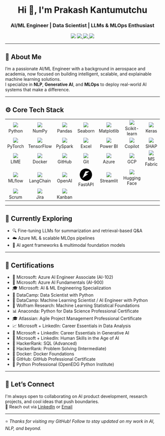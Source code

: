 <h1 align="center">Hi 👋, I'm Prakash Kantumutchu</h1>
<h3 align="center">AI/ML Engineer | Data Scientist | LLMs & MLOps Enthusiast</h3>

<p align="center">
  <img src="https://img.shields.io/badge/-Kolkata,%20India-blue?style=flat-square&logo=google-maps" />
  <a href="mailto:k.prakashofficial@gmail.com">
    <img src="https://img.shields.io/badge/Email-k.prakashofficial@gmail.com-red?style=flat-square&logo=gmail" />
  </a>
  <a href="https://www.linkedin.com/in/prakash-kantumutchu/">
    <img src="https://img.shields.io/badge/LinkedIn-Prakash%20Kantumutchu-blue?style=flat-square&logo=linkedin" />
  </a>
  <a href="https://www.datacamp.com/portfolio/kprakashofficial">
    <img src="https://img.shields.io/badge/DataCamp-Portfolio-success?style=flat-square&logo=datacamp" />
  </a>
</p>

---

## 🧠 About Me

I’m a passionate AI/ML Engineer with a background in aerospace and academia, now focused on building intelligent, scalable, and explainable machine learning solutions.  
I specialize in **NLP**, **Generative AI**, and **MLOps** to deploy real-world AI systems that make a difference.

---

## ⚙️ Core Tech Stack

<table>
  <tr>
    <td align="center"><img src="https://cdn.jsdelivr.net/gh/devicons/devicon/icons/python/python-original.svg" width="40"/><br/>Python</td>
    <td align="center"><img src="https://cdn.jsdelivr.net/gh/devicons/devicon/icons/numpy/numpy-original.svg" width="40"/><br/>NumPy</td>
    <td align="center"><img src="https://cdn.jsdelivr.net/gh/devicons/devicon/icons/pandas/pandas-original.svg" width="40"/><br/>Pandas</td>
    <td align="center"><img src="https://seaborn.pydata.org/_static/logo-wide-lightbg.svg" width="70"/><br/>Seaborn</td>
    <td align="center"><img src="https://matplotlib.org/_static/images/logo2.svg" width="70"/><br/>Matplotlib</td>
    <td align="center"><img src="https://scikit-learn.org/stable/_static/scikit-learn-logo-small.png" width="40"/><br/>Scikit-learn</td>
    <td align="center"><img src="https://upload.wikimedia.org/wikipedia/commons/a/ae/Keras_logo.svg" width="40"/><br/>Keras</td>
  </tr>
  <tr>
    <td align="center"><img src="https://cdn.jsdelivr.net/gh/devicons/devicon/icons/pytorch/pytorch-original.svg" width="40"/><br/>PyTorch</td>
    <td align="center"><img src="https://cdn.jsdelivr.net/gh/devicons/devicon/icons/tensorflow/tensorflow-original.svg" width="40"/><br/>TensorFlow</td>
    <td align="center"><img src="https://raw.githubusercontent.com/simple-icons/simple-icons/develop/icons/pyspark.svg" width="40"/><br/>PySpark</td>
    <td align="center"><img src="https://upload.wikimedia.org/wikipedia/commons/thumb/c/cf/Microsoft_Office_Excel_%282018%E2%80%93present%29.svg/512px-Microsoft_Office_Excel_%282018%E2%80%93present%29.svg.png" width="40"/><br/>Excel</td>
    <td align="center"><img src="https://upload.wikimedia.org/wikipedia/commons/c/cf/Power_BI_logo.svg" width="40"/><br/>Power BI</td>
    <td align="center"><img src="https://github.githubassets.com/images/modules/logos_page/GitHub-Copilot.png" width="60"/><br/>Copilot</td>
    <td align="center"><img src="https://raw.githubusercontent.com/github/explore/main/topics/shap/shap.png" width="40"/><br/>SHAP</td>
  </tr>
  <tr>
    <td align="center"><img src="https://raw.githubusercontent.com/github/explore/main/topics/lime/lime.png" width="40"/><br/>LIME</td>
    <td align="center"><img src="https://cdn.jsdelivr.net/gh/devicons/devicon/icons/docker/docker-original.svg" width="40"/><br/>Docker</td>
    <td align="center"><img src="https://cdn.jsdelivr.net/gh/devicons/devicon/icons/github/github-original.svg" width="40"/><br/>GitHub</td>
    <td align="center"><img src="https://cdn.jsdelivr.net/gh/devicons/devicon/icons/git/git-original.svg" width="40"/><br/>Git</td>
    <td align="center"><img src="https://cdn.jsdelivr.net/gh/devicons/devicon/icons/azure/azure-original.svg" width="40"/><br/>Azure</td>
    <td align="center"><img src="https://cloud.google.com/_static/cloud/images/social-icon-google-cloud-1200-630.png" width="60"/><br/>GCP</td>
    <td align="center"><img src="https://learn.microsoft.com/en-us/fabric/media/fabric-logo.png" width="60"/><br/>MS Fabric</td>
  </tr>
  <tr>
    <td align="center"><img src="https://mlflow.org/docs/latest/_static/MLflow-logo-final-black.png" width="60"/><br/>MLflow</td>
    <td align="center"><img src="https://raw.githubusercontent.com/github/explore/main/topics/langchain/langchain.png" width="40"/><br/>LangChain</td>
    <td align="center"><img src="https://cdn.worldvectorlogo.com/logos/openai-icon.svg" width="40"/><br/>OpenAI</td>
    <td align="center"><img src="https://raw.githubusercontent.com/simple-icons/simple-icons/develop/icons/fastapi.svg" width="40"/><br/>FastAPI</td>
    <td align="center"><img src="https://streamlit.io/images/brand/streamlit-logo-primary-colormark-darktext.png" width="60"/><br/>Streamlit</td>
    <td align="center"><img src="https://huggingface.co/front/assets/huggingface_logo-noborder.svg" width="40"/><br/>Hugging Face</td>
  </tr>
  <tr>
    <td align="center"><img src="https://upload.wikimedia.org/wikipedia/commons/5/5b/Scrum_Alliance_logo.png" width="50"/><br/>Scrum</td>
    <td align="center"><img src="https://cdn.worldvectorlogo.com/logos/jira-1.svg" width="40"/><br/>Jira</td>
    <td align="center"><img src="https://upload.wikimedia.org/wikipedia/commons/thumb/4/4c/Kanban_board_example.svg/600px-Kanban_board_example.svg.png" width="50"/><br/>Kanban</td>
  </tr>
</table>

---

## 🚀 Currently Exploring

- 🔍 Fine-tuning LLMs for summarization and retrieval-based Q&A  
- ☁️ Azure ML & scalable MLOps pipelines  
- 🧠 AI agent frameworks & multimodal foundation models

---

## 🏅 Certifications

- 🧠 Microsoft: Azure AI Engineer Associate (AI-102)  
- 🧠 Microsoft: Azure AI Fundamentals (AI-900)  
- 🎓 Microsoft: AI & ML Engineering Specialization  
- 🧠 DataCamp: Data Scientist with Python  
- 🧠 DataCamp: Machine Learning Scientist / AI Engineer with Python  
- 🧪 Wolfram Research: Machine Learning Statistical Foundations  
- 📊 Anaconda: Python for Data Science Professional Certificate  
- 🎓 Atlassian: Agile Project Management Professional Certificate  
- 📈 Microsoft + LinkedIn: Career Essentials in Data Analysis  
- 🤖 Microsoft + LinkedIn: Career Essentials in Generative AI  
- 🧠 Microsoft + LinkedIn: Human Skills in the Age of AI  
- 🧾 HackerRank: SQL (Advanced)  
- 🧾 HackerRank: Problem Solving (Intermediate)  
- 🐳 Docker: Docker Foundations  
- 🐙 GitHub: GitHub Professional Certificate  
- 🐍 Python Professional (OpenEDG Python Institute)

---

## 🤝 Let’s Connect

I'm always open to collaborating on AI product development, research projects, and cool ideas that push boundaries.  
📩 Reach out via [LinkedIn](https://www.linkedin.com/in/prakash-kantumutchu/) or [Email](mailto:k.prakashofficial@gmail.com)

---

⭐️ *Thanks for visiting my GitHub! Follow to stay updated on my work in AI, NLP, and beyond.*
